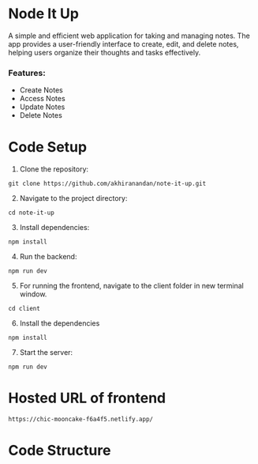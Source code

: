 # Node It Up
A simple and efficient web application for taking and managing notes. The app provides a user-friendly interface to create, edit, and delete notes, helping users organize their thoughts and tasks effectively.
### Features:
- Create Notes
- Access Notes
- Update Notes
- Delete Notes

# Code Setup
1. Clone the repository:

```
git clone https://github.com/akhiranandan/note-it-up.git
```

2. Navigate to the project directory:

```
cd note-it-up
```

3. Install dependencies:

```
npm install
```

4. Run the backend:

```
npm run dev
```

5. For running the frontend, navigate to the client folder in new terminal window.

```
cd client
```

6. Install the dependencies

```
npm install
```

7. Start the server:

```
npm run dev
```

# Hosted URL of frontend
```
https://chic-mooncake-f6a4f5.netlify.app/
```
# Code Structure
